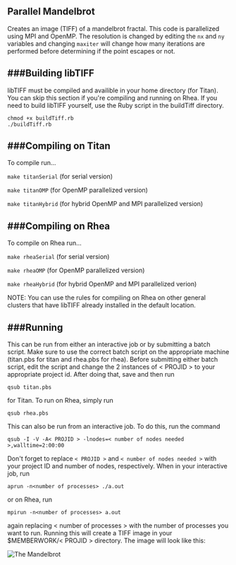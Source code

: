Parallel Mandelbrot
---

Creates an image (TIFF) of a mandelbrot fractal. This code is parallelized using MPI and OpenMP. The resolution is changed by editing the `nx` and `ny` variables and changing `maxiter` will change how many iterations are performed before determining if the point escapes or not.

###Building libTIFF
---
libTIFF must be compiled and availible in your home directory (for Titan). You can skip this section if you're compiling and running on Rhea. If you need to build libTIFF yourself, use the Ruby script in the buildTiff directory.

```
chmod +x buildTiff.rb
./buildTiff.rb
```

###Compiling on Titan
---
To compile run...

`make titanSerial` (for serial version)

`make titanOMP` (for OpenMP parallelized version)

`make titanHybrid` (for hybrid OpenMP and MPI parallelized version)

###Compiling on Rhea
---
To compile on Rhea run...

`make rheaSerial` (for serial version)

`make rheaOMP` (for OpenMP parallelized version)

`make rheaHybrid` (for hybrid OpenMP and MPI parallelized verion)

NOTE: You can use the rules for compiling on Rhea on other general clusters that have libTIFF already installed in the default location.

###Running
---
This can be run from either an interactive job or by submitting a batch script. Make sure to use the correct batch script on the appropriate machine (titan.pbs for titan and rhea.pbs for rhea). Before submitting either batch script, edit the script and change the 2 instances of < PROJID > to your appropriate project id. After doing that, save and then run

`qsub titan.pbs`

for Titan. To run on Rhea, simply run

`qsub rhea.pbs`

This can also be run from an interactive job. To do this, run the command

```
qsub -I -V -A< PROJID > -lnodes=< number of nodes needed >,walltime=2:00:00
```
Don't forget to replace `< PROJID >` and `< number of nodes needed >` with your project ID and number of nodes, respectively. When in your interactive job, run

```
aprun -n<number of processes> ./a.out
```

or on Rhea, run

```
mpirun -n<number of processes> a.out
```

again replacing < number of processes > with the number of processes you want to run. Running this will create a TIFF image in your $MEMBERWORK/< PROJID > directory. The image will look like this:

![The Mandelbrot](https://raw2.github.com/JRWynneIII/Mandelbrot/master/example.png)

